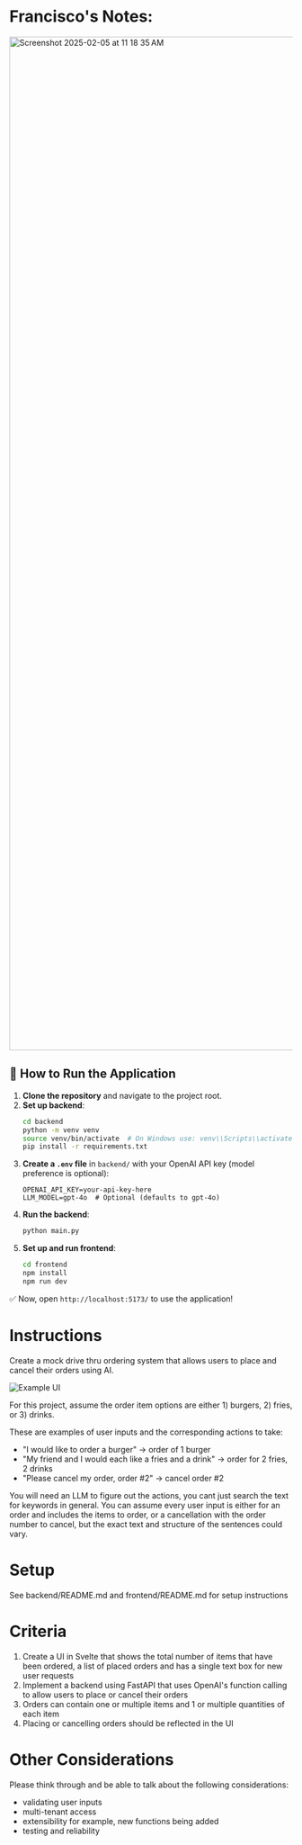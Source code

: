 # Francisco's Notes:
<img width="1802" alt="Screenshot 2025-02-05 at 11 18 35 AM" src="https://github.com/user-attachments/assets/e1ec1639-0533-4241-9894-daaa15ff6009" />

## 🚀 How to Run the Application

1. **Clone the repository** and navigate to the project root.
2. **Set up backend**:
   ```sh
   cd backend
   python -m venv venv
   source venv/bin/activate  # On Windows use: venv\\Scripts\\activate
   pip install -r requirements.txt
   ```
3. **Create a `.env` file** in `backend/` with your OpenAI API key (model preference is optional):
   ```env
   OPENAI_API_KEY=your-api-key-here
   LLM_MODEL=gpt-4o  # Optional (defaults to gpt-4o)
   ```
4. **Run the backend**:
   ```sh
   python main.py
   ```
5. **Set up and run frontend**:
   ```sh
   cd frontend
   npm install
   npm run dev
   ```
✅ Now, open `http://localhost:5173/` to use the application!

# Instructions

Create a mock drive thru ordering system that allows users to place and cancel their orders using AI.

![Example UI](./image.png)

For this project, assume the order item options are either 1) burgers, 2) fries, or 3) drinks. 

These are examples of user inputs and the corresponding actions to take:
* "I would like to order a burger" -> order of 1 burger
* "My friend and I would each like a fries and a drink" -> order for 2 fries, 2 drinks
* "Please cancel my order, order #2" -> cancel order #2

You will need an LLM to figure out the actions, you cant just search the text for keywords in general. You can assume every user input is either for an order and includes the items to order, or a cancellation with the order number to cancel, but the exact text and structure of the sentences could vary.

# Setup

See backend/README.md and frontend/README.md for setup instructions

# Criteria

1. Create a UI in Svelte that shows the total number of items that have been ordered, a list of placed orders and has a single text box for new user requests
2. Implement a backend using FastAPI that uses OpenAI's function calling to allow users to place or cancel their orders
3. Orders can contain one or multiple items and 1 or multiple quantities of each item
4. Placing or cancelling orders should be reflected in the UI

# Other Considerations

Please think through and be able to talk about the following considerations:

* validating user inputs
* multi-tenant access
* extensibility for example, new functions being added
* testing and reliability
